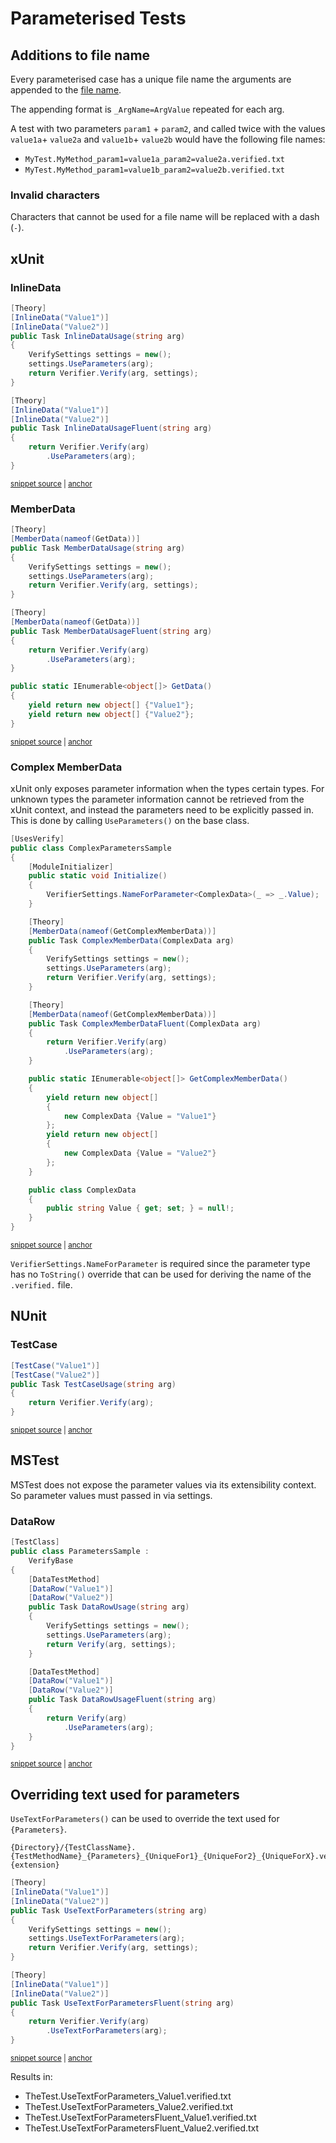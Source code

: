 <!--
GENERATED FILE - DO NOT EDIT
This file was generated by [MarkdownSnippets](https://github.com/SimonCropp/MarkdownSnippets).
Source File: /docs/mdsource/parameterised.source.md
To change this file edit the source file and then run MarkdownSnippets.
-->

# Parameterised Tests


## Additions to file name

Every parameterised case has a unique file name the arguments are appended to the [file name](/docs/naming.md).

The appending format is `_ArgName=ArgValue` repeated for each arg. 

A test with two parameters `param1` + `param2`, and called twice with the values `value1a`+ `value2a` and `value1b`+ `value2b` would have the following file names:

  * `MyTest.MyMethod_param1=value1a_param2=value2a.verified.txt`
  * `MyTest.MyMethod_param1=value1b_param2=value2b.verified.txt`


### Invalid characters

Characters that cannot be used for a file name will be replaced with a dash (`-`).


## xUnit


### InlineData

<!-- snippet: xunitInlineData -->
<a id='snippet-xunitinlinedata'></a>
```cs
[Theory]
[InlineData("Value1")]
[InlineData("Value2")]
public Task InlineDataUsage(string arg)
{
    VerifySettings settings = new();
    settings.UseParameters(arg);
    return Verifier.Verify(arg, settings);
}

[Theory]
[InlineData("Value1")]
[InlineData("Value2")]
public Task InlineDataUsageFluent(string arg)
{
    return Verifier.Verify(arg)
        .UseParameters(arg);
}
```
<sup><a href='/src/Verify.Xunit.Tests/Snippets/ParametersSample.cs#L10-L31' title='Snippet source file'>snippet source</a> | <a href='#snippet-xunitinlinedata' title='Start of snippet'>anchor</a></sup>
<!-- endSnippet -->


### MemberData

<!-- snippet: xunitMemberData -->
<a id='snippet-xunitmemberdata'></a>
```cs
[Theory]
[MemberData(nameof(GetData))]
public Task MemberDataUsage(string arg)
{
    VerifySettings settings = new();
    settings.UseParameters(arg);
    return Verifier.Verify(arg, settings);
}

[Theory]
[MemberData(nameof(GetData))]
public Task MemberDataUsageFluent(string arg)
{
    return Verifier.Verify(arg)
        .UseParameters(arg);
}

public static IEnumerable<object[]> GetData()
{
    yield return new object[] {"Value1"};
    yield return new object[] {"Value2"};
}
```
<sup><a href='/src/Verify.Xunit.Tests/Snippets/ParametersSample.cs#L33-L58' title='Snippet source file'>snippet source</a> | <a href='#snippet-xunitmemberdata' title='Start of snippet'>anchor</a></sup>
<!-- endSnippet -->


### Complex MemberData

xUnit only exposes parameter information when the types certain types. For unknown types the parameter information cannot be retrieved from the xUnit context, and instead the parameters need to be explicitly passed in. This is done by calling `UseParameters()` on the base class.

<!-- snippet: xunitComplexMemberData -->
<a id='snippet-xunitcomplexmemberdata'></a>
```cs
[UsesVerify]
public class ComplexParametersSample
{
    [ModuleInitializer]
    public static void Initialize()
    {
        VerifierSettings.NameForParameter<ComplexData>(_ => _.Value);
    }

    [Theory]
    [MemberData(nameof(GetComplexMemberData))]
    public Task ComplexMemberData(ComplexData arg)
    {
        VerifySettings settings = new();
        settings.UseParameters(arg);
        return Verifier.Verify(arg, settings);
    }

    [Theory]
    [MemberData(nameof(GetComplexMemberData))]
    public Task ComplexMemberDataFluent(ComplexData arg)
    {
        return Verifier.Verify(arg)
            .UseParameters(arg);
    }

    public static IEnumerable<object[]> GetComplexMemberData()
    {
        yield return new object[]
        {
            new ComplexData {Value = "Value1"}
        };
        yield return new object[]
        {
            new ComplexData {Value = "Value2"}
        };
    }

    public class ComplexData
    {
        public string Value { get; set; } = null!;
    }
}
```
<sup><a href='/src/Verify.Xunit.Tests/Snippets/ComplexParametersSample.cs#L8-L52' title='Snippet source file'>snippet source</a> | <a href='#snippet-xunitcomplexmemberdata' title='Start of snippet'>anchor</a></sup>
<!-- endSnippet -->

`VerifierSettings.NameForParameter` is required since the parameter type has no `ToString()` override that can be used for deriving the name of the `.verified.` file.


## NUnit


### TestCase

<!-- snippet: NUnitTestCase -->
<a id='snippet-nunittestcase'></a>
```cs
[TestCase("Value1")]
[TestCase("Value2")]
public Task TestCaseUsage(string arg)
{
    return Verifier.Verify(arg);
}
```
<sup><a href='/src/Verify.NUnit.Tests/Snippets/ParametersSample.cs#L8-L15' title='Snippet source file'>snippet source</a> | <a href='#snippet-nunittestcase' title='Start of snippet'>anchor</a></sup>
<!-- endSnippet -->


## MSTest

MSTest does not expose the parameter values via its extensibility context. So parameter values must passed in via settings.


### DataRow

<!-- snippet: MSTestDataRow -->
<a id='snippet-mstestdatarow'></a>
```cs
[TestClass]
public class ParametersSample :
    VerifyBase
{
    [DataTestMethod]
    [DataRow("Value1")]
    [DataRow("Value2")]
    public Task DataRowUsage(string arg)
    {
        VerifySettings settings = new();
        settings.UseParameters(arg);
        return Verify(arg, settings);
    }

    [DataTestMethod]
    [DataRow("Value1")]
    [DataRow("Value2")]
    public Task DataRowUsageFluent(string arg)
    {
        return Verify(arg)
            .UseParameters(arg);
    }
}
```
<sup><a href='/src/Verify.MSTest.Tests/Snippets/ParametersSample.cs#L8-L34' title='Snippet source file'>snippet source</a> | <a href='#snippet-mstestdatarow' title='Start of snippet'>anchor</a></sup>
<!-- endSnippet -->


## Overriding text used for parameters

`UseTextForParameters()` can be used to override the text used for `{Parameters}`.

```
{Directory}/{TestClassName}.{TestMethodName}_{Parameters}_{UniqueFor1}_{UniqueFor2}_{UniqueForX}.verified.{extension}
```

<!-- snippet: UseTextForParameters -->
<a id='snippet-usetextforparameters'></a>
```cs
[Theory]
[InlineData("Value1")]
[InlineData("Value2")]
public Task UseTextForParameters(string arg)
{
    VerifySettings settings = new();
    settings.UseTextForParameters(arg);
    return Verifier.Verify(arg, settings);
}

[Theory]
[InlineData("Value1")]
[InlineData("Value2")]
public Task UseTextForParametersFluent(string arg)
{
    return Verifier.Verify(arg)
        .UseTextForParameters(arg);
}
```
<sup><a href='/src/Verify.Tests/Naming/NamerTests.cs#L171-L192' title='Snippet source file'>snippet source</a> | <a href='#snippet-usetextforparameters' title='Start of snippet'>anchor</a></sup>
<!-- endSnippet -->

Results in:

 * TheTest.UseTextForParameters_Value1.verified.txt
 * TheTest.UseTextForParameters_Value2.verified.txt
 * TheTest.UseTextForParametersFluent_Value1.verified.txt
 * TheTest.UseTextForParametersFluent_Value2.verified.txt
